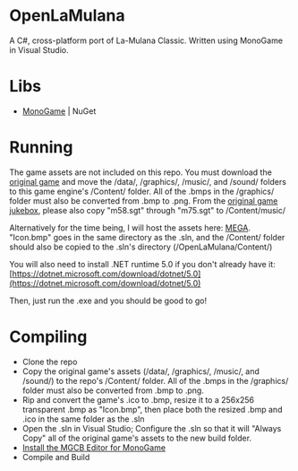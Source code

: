 # OpenLaMulana
A C#, cross-platform port of La-Mulana Classic. Written using MonoGame in Visual Studio.

# Libs
- [MonoGame](https://www.monogame.net/) | NuGet

# Running
The game assets are not included on this repo. You must download the [original game](https://archive.org/details/La-Mulana) and move the /data/, /graphics/, /music/, and /sound/ folders to this game engine's /Content/ folder. All of the .bmps in the /graphics/ folder must also be converted from .bmp to .png. From the [original game jukebox](https://archive.org/details/la-mulana-jukebox), please also copy "m58.sgt" through "m75.sgt" to /Content/music/

Alternatively for the time being, I will host the assets here: [MEGA](https://mega.nz/file/TWJhSAQZ#gfzq71hqVKtDdf964yPU1RsdfIlDx1xeuWd6hoSz88c). "Icon.bmp" goes in the same directory as the .sln, and the /Content/ folder should also be copied to the .sln's directory (/OpenLaMulana/Content/)

You will also need to install .NET runtime 5.0 if you don't already have it: [https://dotnet.microsoft.com/download/dotnet/5.0](https://dotnet.microsoft.com/download/dotnet/5.0)

Then, just run the .exe and you should be good to go!

# Compiling
- Clone the repo
- Copy the original game's assets (/data/, /graphics/, /music/, and /sound/) to the repo's /Content/ folder. All of the .bmps in the /graphics/ folder must also be converted from .bmp to .png.
- Rip and convert the game's .ico to .bmp, resize it to a 256x256 transparent .bmp as "Icon.bmp", then place both the resized .bmp and .ico in the same folder as the .sln
- Open the .sln in Visual Studio; Configure the .sln so that it will "Always Copy" all of the original game's assets to the new build folder.
- [Install the MGCB Editor for MonoGame](https://docs.monogame.net/articles/getting_started/1_setting_up_your_development_environment_windows.html#install-mgcb-editor)
- Compile and Build
